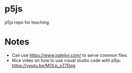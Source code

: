 # p5js
p5js repo for teaching

# Notes
- Can use https://www.jsdelivr.com/ to serve common files
- Nice video on how to use visual studio code with p5js: https://youtu.be/MOLp_zZ7Dqg
